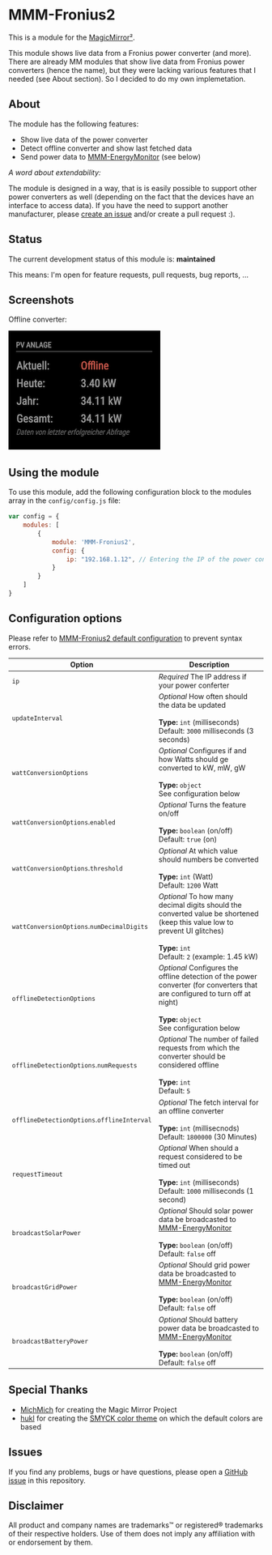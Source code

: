 # MMM-Fronius2

This is a module for the [MagicMirror²](https://github.com/MichMich/MagicMirror/).

This module shows live data from a Fronius power converter (and more). There are already MM modules that show live data from Fronius power converters (hence the name), but they were lacking various features that I needed (see About section). So I decided to do my own implemetation.

## About

The module has the following features:

* Show live data of the power converter
* Detect offline converter and show last fetched data
* Send power data to [MMM-EnergyMonitor](https://github.com/deg0nz/MMM-EnergyMonitor) (see below)

*A word about extendability:*

The module is designed in a way, that is is easily possible to support other power converters as well (depending on the fact that the devices have an interface to access data). If you have the need to support another manufacturer, please [create an issue](https://github.com/deg0nz/MMM-Fronius2/issues) and/or create a pull request :).

## Status

The current development status of this module is: **maintained**

This means: I'm open for feature requests, pull requests, bug reports, ...

## Screenshots

Offline converter:

![](./assets/screenshot-offline-converter.png)

## Using the module

To use this module, add the following configuration block to the modules array in the `config/config.js` file:

```js
var config = {
    modules: [
        {
            module: 'MMM-Fronius2',
            config: {
                ip: "192.168.1.12", // Entering the IP of the power converter is mandatory
            }
        }
    ]
}
```

## Configuration options

Please refer to [MMM-Fronius2 default configuration](MMM-Fronius2.js) to prevent syntax errors.

| Option           | Description
|----------------- |-----------
| `ip`             | *Required* The IP address if your power conferter
| `updateInterval` | *Optional* How often should the data be updated <br><br>**Type:** `int` (milliseconds) <br>Default: `3000` milliseconds (3 seconds)
| `wattConversionOptions` | *Optional* Configures if and how Watts should ge converted to kW, mW, gW <br><br>**Type:** `object` <br>See configuration below
| `wattConversionOptions`.`enabled` | *Optional* Turns the feature on/off <br><br>**Type:** `boolean` (on/off)<br>Default: `true` (on)
| `wattConversionOptions`.`threshold` | *Optional* At which value should numbers be converted <br><br>**Type:** `int` (Watt) <br>Default: `1200` Watt
| `wattConversionOptions`.`numDecimalDigits` | *Optional* To how many decimal digits should the converted value be shortened (keep this value low to prevent UI glitches) <br><br>**Type:** `int` <br>Default: `2` (example: 1.45 kW)
| `offlineDetectionOptions` | *Optional* Configures the offline detection of the power converter (for converters that are configured to turn off at night) <br><br>**Type:** `object` <br>See configuration below
| `offlineDetectionOptions`.`numRequests` | *Optional* The number of failed requests from which the converter should be considered offline<br><br>**Type:** `int` <br>Default: `5`
| `offlineDetectionOptions`.`offlineInterval` | *Optional* The fetch interval for an offline converter<br><br>**Type:** `int` (millisecnods) <br>Default: `1800000` (30 Minutes)
| `requestTimeout` | *Optional* When should a request considered to be timed out <br><br>**Type:** `int` (milliseconds) <br>Default: `1000` milliseconds (1 second)
| `broadcastSolarPower` | *Optional* Should solar power data be broadcasted to [MMM-EnergyMonitor](https://github.com/deg0nz/MMM-EnergyMonitor) <br><br>**Type:** `boolean` (on/off)<br>Default: `false` off
| `broadcastGridPower` | *Optional* Should grid power data be broadcasted to [MMM-EnergyMonitor](https://github.com/deg0nz/MMM-EnergyMonitor) <br><br>**Type:** `boolean` (on/off)<br>Default: `false` off
| `broadcastBatteryPower` | *Optional* Should battery power data be broadcasted to [MMM-EnergyMonitor](https://github.com/deg0nz/MMM-EnergyMonitor) <br><br>**Type:** `boolean` (on/off)<br>Default: `false` off

## Special Thanks

* [MichMich](https://github.com/MichMich) for creating the Magic Mirror Project
* [hukl](http://smyck.net) for creating the [SMYCK color theme](http://color.smyck.org) on which the default colors are based

## Issues

If you find any problems, bugs or have questions, please open a [GitHub issue](https://github.com/deg0nz/MMM-Fronius2/issues) in this repository.

## Disclaimer

All product and company names are trademarks™ or registered® trademarks of their respective holders. Use of them does not imply any affiliation with or endorsement by them. 
